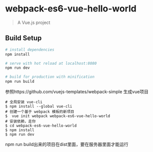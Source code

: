 # webpack-es6-vue-hello-world

> A Vue.js project

## Build Setup

``` bash
# install dependencies
npm install

# serve with hot reload at localhost:8080
npm run dev

# build for production with minification
npm run build
```
  
参照https://github.com/vuejs-templates/webpack-simple 生成vue项目  
```  
# 全局安装 vue-cli
$ npm install --global vue-cli
# 创建一个基于 webpack 模板的新项目
$  vue init webpack webpack-es6-vue-hello-world
# 安装依赖，走你
$ cd webpack-es6-vue-hello-world
$ npm install
$ npm run dev  
```
    
npm run build出来的项目在dist里面，要在服务器里面才能运行  


